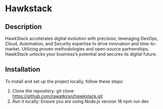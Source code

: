 # Hawkstack

## Description
HawkStack accelerates digital evolution with precision, leveraging DevOps, Cloud, Automation, and Security expertise to drive innovation and time-to-market. Utilizing proven methodologies and open-source partnerships, HawkStack unlocks your business’s potential and secures its digital future.

## Installation
To install and set up the project locally, follow these steps:

1. Clone the repository:
   git clone https://github.com/rawatkiran/hawkstack.git
2. Run it locally:
   Ensure you are using Node.js version 18
   npm run dev